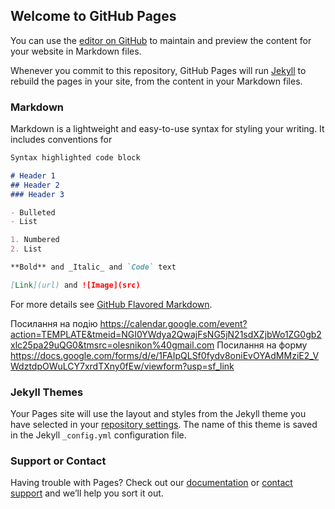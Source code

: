 ## Welcome to GitHub Pages

You can use the [editor on GitHub](https://github.com/OlesNikon/olesnikon.github.io/edit/master/README.md) to maintain and preview the content for your website in Markdown files.

Whenever you commit to this repository, GitHub Pages will run [Jekyll](https://jekyllrb.com/) to rebuild the pages in your site, from the content in your Markdown files.

### Markdown

Markdown is a lightweight and easy-to-use syntax for styling your writing. It includes conventions for

```markdown
Syntax highlighted code block

# Header 1
## Header 2
### Header 3

- Bulleted
- List

1. Numbered
2. List

**Bold** and _Italic_ and `Code` text

[Link](url) and ![Image](src)
```

For more details see [GitHub Flavored Markdown](https://guides.github.com/features/mastering-markdown/).

Посилання на подію https://calendar.google.com/event?action=TEMPLATE&tmeid=NGI0YWdya2QwajFsNG5jN21sdXZjbWo1ZG0gb2xlc25pa29uQG0&tmsrc=olesnikon%40gmail.com
Посилання на форму https://docs.google.com/forms/d/e/1FAIpQLSf0fydv8oniEvOYAdMMziE2_VWdztdpOWuLCY7xrdTXny0fEw/viewform?usp=sf_link


### Jekyll Themes

Your Pages site will use the layout and styles from the Jekyll theme you have selected in your [repository settings](https://github.com/OlesNikon/olesnikon.github.io/settings). The name of this theme is saved in the Jekyll `_config.yml` configuration file.

### Support or Contact

Having trouble with Pages? Check out our [documentation](https://help.github.com/categories/github-pages-basics/) or [contact support](https://github.com/contact) and we’ll help you sort it out.
